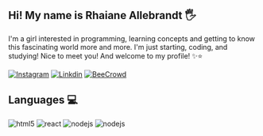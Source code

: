 ## Hi! My name is Rhaiane Allebrandt 🖐️

I'm a girl interested in programming, learning concepts and getting to know this fascinating world more and more.
I'm just starting, coding, and studying!
Nice to meet you! And welcome to my profile!
✨⭐

[![Instagram](https://img.shields.io/badge/Instagram-E4405F?style=for-the-badge&logo=instagram&logoColor=white)](https://instagram.com/sujeitoprogramador)
[![Linkdin](https://img.shields.io/badge/LinkedIn-0077B5?style=for-the-badge&logo=linkedin&logoColor=white)](https://www.linkedin.com/in/rhaiane-allebrandt-026a522b4/)
[![BeeCrowd](https://img.shields.io/badge/-BeeCrowd-FFEE00?style=for-the-badge&logo=BeeCrowd&logoColor=black)](https://judge.beecrowd.com/pt/profile/1034327)


## Languages 💻

<div style="display: inline_block">
  <img align="center" alt="html5" src="https://img.shields.io/badge/HTML-239120?style=for-the-badge&logo=html5&logoColor=white" />
  <img align="center" alt="react" src="https://img.shields.io/badge/Python-14354C?style=for-the-badge&logo=python&logoColor=white" />
  <img align="center" alt="nodejs" src="https://img.shields.io/badge/C-00599C?style=for-the-badge&logo=c&logoColor=white" />
  <img align="center" alt="nodejs" src="https://img.shields.io/badge/C%2B%2B-00599C?style=for-the-badge&logo=c%2B%2B&logoColor=white" />

</div><br/>
